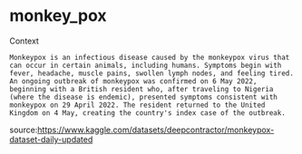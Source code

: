 # monkey_pox

Context

    Monkeypox is an infectious disease caused by the monkeypox virus that can occur in certain animals, including humans. Symptoms begin with fever, headache, muscle pains, swollen lymph nodes, and feeling tired.
    An ongoing outbreak of monkeypox was confirmed on 6 May 2022, beginning with a British resident who, after traveling to Nigeria (where the disease is endemic), presented symptoms consistent with monkeypox on 29 April 2022. The resident returned to the United Kingdom on 4 May, creating the country's index case of the outbreak.

source:https://www.kaggle.com/datasets/deepcontractor/monkeypox-dataset-daily-updated
